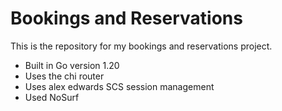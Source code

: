 # Bookings and Reservations

This is the repository for my bookings and reservations project.

- Built in Go version 1.20
- Uses the chi router
- Uses alex edwards SCS session management
- Used NoSurf
